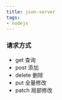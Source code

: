 ```yaml
---
title: json-server
tags:
- nodejs
---
```


### 请求方式

- get	查询
- post   添加
- delete   删除
- put    全量修改
- patch    局部修改
